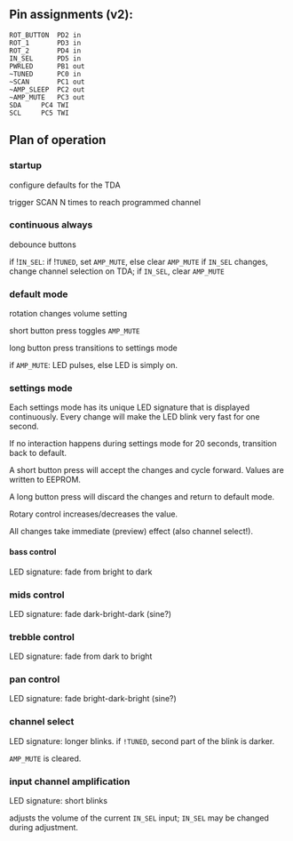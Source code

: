 ## Pin assignments (v2):

	ROT_BUTTON	PD2	in
	ROT_1		PD3	in
	ROT_2		PD4	in
	IN_SEL		PD5	in
	PWRLED		PB1	out
	~TUNED		PC0	in
	~SCAN		PC1	out
	~AMP_SLEEP	PC2	out
	~AMP_MUTE	PC3	out
	SDA		PC4	TWI
	SCL		PC5	TWI


## Plan of operation

### startup

configure defaults for the TDA

trigger SCAN N times to reach programmed channel


### continuous always

debounce buttons

if !`IN_SEL`: if !`TUNED`, set `AMP_MUTE`, else clear `AMP_MUTE`
if `IN_SEL` changes, change channel selection on TDA; if `IN_SEL`, clear `AMP_MUTE`


### default mode

rotation changes volume setting

short button press toggles `AMP_MUTE`

long button press transitions to settings mode

if `AMP_MUTE`: LED pulses, else LED is simply on.


### settings mode

Each settings mode has its unique LED signature that is displayed
continuously.  Every change will make the LED blink very fast for one
second.

If no interaction happens during settings mode for 20 seconds,
transition back to default.

A short button press will accept the changes and cycle forward.
Values are written to EEPROM.

A long button press will discard the changes and return to default
mode.

Rotary control increases/decreases the value.

All changes take immediate (preview) effect (also channel select!).


#### bass control

LED signature: fade from bright to dark


### mids control

LED signature: fade dark-bright-dark (sine?)


### trebble control

LED signature: fade from dark to bright


### pan control

LED signature: fade bright-dark-bright (sine?)


### channel select

LED signature: longer blinks.  if `!TUNED`, second part of the blink is darker.

`AMP_MUTE` is cleared.


### input channel amplification

LED signature: short blinks

adjusts the volume of the current `IN_SEL` input; `IN_SEL` may be changed
during adjustment.

